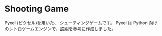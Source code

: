# Shooting Game
Pyxel (ピクセル)を用いた、 シューティングゲームです。
Pyxel は Python 向けのレトロゲームエンジンで、[説明](https://github.com/kitao/pyxel/blob/main/docs/README.ja.md)を参考に作成しました。
